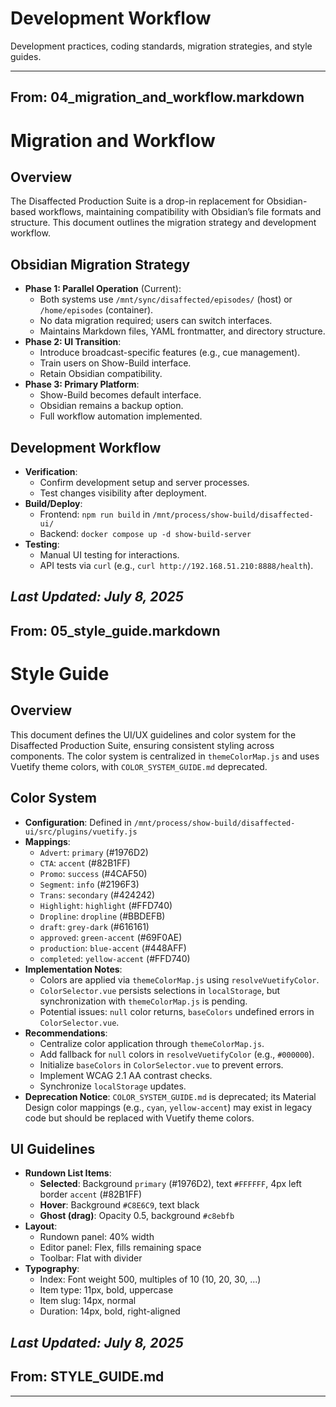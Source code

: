# Development Workflow

Development practices, coding standards, migration strategies, and style guides.

---

## From: 04_migration_and_workflow.markdown

# Migration and Workflow

## Overview
The Disaffected Production Suite is a drop-in replacement for Obsidian-based workflows, maintaining compatibility with Obsidian’s file formats and structure. This document outlines the migration strategy and development workflow.

## Obsidian Migration Strategy
- **Phase 1: Parallel Operation** (Current):
  - Both systems use `/mnt/sync/disaffected/episodes/` (host) or `/home/episodes` (container).
  - No data migration required; users can switch interfaces.
  - Maintains Markdown files, YAML frontmatter, and directory structure.
- **Phase 2: UI Transition**:
  - Introduce broadcast-specific features (e.g., cue management).
  - Train users on Show-Build interface.
  - Retain Obsidian compatibility.
- **Phase 3: Primary Platform**:
  - Show-Build becomes default interface.
  - Obsidian remains a backup option.
  - Full workflow automation implemented.

## Development Workflow
- **Verification**:
  - Confirm development setup and server processes.
  - Test changes visibility after deployment.
- **Build/Deploy**:
  - Frontend: `npm run build` in `/mnt/process/show-build/disaffected-ui/`
  - Backend: `docker compose up -d show-build-server`
- **Testing**:
  - Manual UI testing for interactions.
  - API tests via `curl` (e.g., `curl http://192.168.51.210:8888/health`).

*Last Updated: July 8, 2025*
---

## From: 05_style_guide.markdown

# Style Guide

## Overview
This document defines the UI/UX guidelines and color system for the Disaffected Production Suite, ensuring consistent styling across components. The color system is centralized in `themeColorMap.js` and uses Vuetify theme colors, with `COLOR_SYSTEM_GUIDE.md` deprecated.

## Color System
- **Configuration**: Defined in `/mnt/process/show-build/disaffected-ui/src/plugins/vuetify.js`
- **Mappings**:
  - `Advert`: `primary` (#1976D2)
  - `CTA`: `accent` (#82B1FF)
  - `Promo`: `success` (#4CAF50)
  - `Segment`: `info` (#2196F3)
  - `Trans`: `secondary` (#424242)
  - `Highlight`: `highlight` (#FFD740)
  - `Dropline`: `dropline` (#BBDEFB)
  - `draft`: `grey-dark` (#616161)
  - `approved`: `green-accent` (#69F0AE)
  - `production`: `blue-accent` (#448AFF)
  - `completed`: `yellow-accent` (#FFD740)
- **Implementation Notes**:
  - Colors are applied via `themeColorMap.js` using `resolveVuetifyColor`.
  - `ColorSelector.vue` persists selections in `localStorage`, but synchronization with `themeColorMap.js` is pending.
  - Potential issues: `null` color returns, `baseColors` undefined errors in `ColorSelector.vue`.
- **Recommendations**:
  - Centralize color application through `themeColorMap.js`.
  - Add fallback for `null` colors in `resolveVuetifyColor` (e.g., `#000000`).
  - Initialize `baseColors` in `ColorSelector.vue` to prevent errors.
  - Implement WCAG 2.1 AA contrast checks.
  - Synchronize `localStorage` updates.
- **Deprecation Notice**: `COLOR_SYSTEM_GUIDE.md` is deprecated; its Material Design color mappings (e.g., `cyan`, `yellow-accent`) may exist in legacy code but should be replaced with Vuetify theme colors.

## UI Guidelines
- **Rundown List Items**:
  - **Selected**: Background `primary` (#1976D2), text `#FFFFFF`, 4px left border `accent` (#82B1FF)
  - **Hover**: Background `#C8E6C9`, text black
  - **Ghost (drag)**: Opacity 0.5, background `#c8ebfb`
- **Layout**:
  - Rundown panel: 40% width
  - Editor panel: Flex, fills remaining space
  - Toolbar: Flat with divider
- **Typography**:
  - Index: Font weight 500, multiples of 10 (10, 20, 30, ...)
  - Item type: 11px, bold, uppercase
  - Item slug: 14px, normal
  - Duration: 14px, bold, right-aligned

*Last Updated: July 8, 2025*
---

## From: STYLE_GUIDE.md


---

